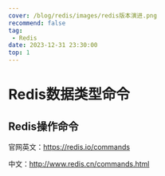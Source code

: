 ```yaml
---
cover: /blog/redis/images/redis版本演进.png
recommend: false
tag:
 - Redis
date: 2023-12-31 23:30:00
top: 1
---
```

# Redis数据类型命令

## Redis操作命令

官网英文：https://redis.io/commands

中文：http://www.redis.cn/commands.html
